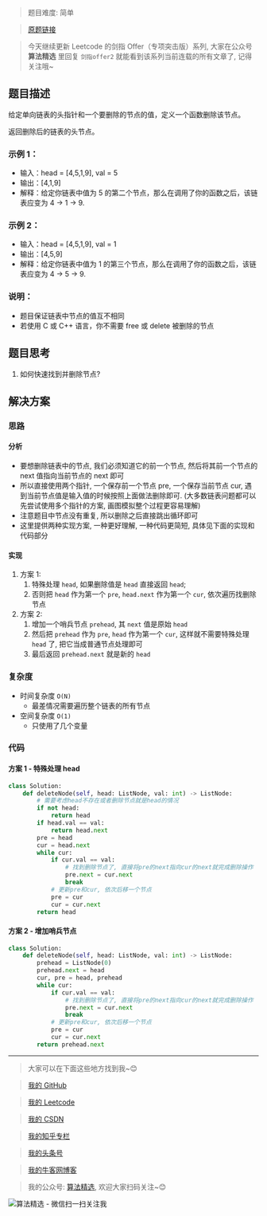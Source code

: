 > 题目难度: 简单

> [原题链接](https://leetcode.cn/problems/shan-chu-lian-biao-de-jie-dian-lcof/)

> 今天继续更新 Leetcode 的剑指 Offer（专项突击版）系列, 大家在公众号 **算法精选** 里回复 `剑指offer2` 就能看到该系列当前连载的所有文章了, 记得关注哦~

## 题目描述

给定单向链表的头指针和一个要删除的节点的值，定义一个函数删除该节点。

返回删除后的链表的头节点。

### 示例 1：

- 输入：head = [4,5,1,9], val = 5
- 输出：[4,1,9]
- 解释：给定你链表中值为 5 的第二个节点，那么在调用了你的函数之后，该链表应变为 4 -> 1 -> 9.

### 示例 2：

- 输入：head = [4,5,1,9], val = 1
- 输出：[4,5,9]
- 解释：给定你链表中值为 1 的第三个节点，那么在调用了你的函数之后，该链表应变为 4 -> 5 -> 9.

### 说明：

- 题目保证链表中节点的值互不相同
- 若使用 C 或 C++ 语言，你不需要 free 或 delete 被删除的节点

## 题目思考

1. 如何快速找到并删除节点?

## 解决方案

### 思路

#### 分析

- 要想删除链表中的节点, 我们必须知道它的前一个节点, 然后将其前一个节点的 next 值指向当前节点的 next 即可
- 所以直接使用两个指针, 一个保存前一个节点 pre, 一个保存当前节点 cur, 遇到当前节点值是输入值的时候按照上面做法删除即可. (大多数链表问题都可以先尝试使用多个指针的方案, 画图模拟整个过程更容易理解)
- 注意题目中节点没有重复, 所以删除之后直接跳出循环即可
- 这里提供两种实现方案, 一种更好理解, 一种代码更简短, 具体见下面的实现和代码部分

#### 实现

1. 方案 1:
   1. 特殊处理 `head`, 如果删除值是 `head` 直接返回 `head`;
   2. 否则把 `head` 作为第一个 `pre`, `head.next` 作为第一个 `cur`, 依次遍历找删除节点
2. 方案 2:
   1. 增加一个哨兵节点 `prehead`, 其 `next` 值是原始 `head`
   2. 然后把 `prehead` 作为 `pre`, `head` 作为第一个 `cur`, 这样就不需要特殊处理 `head` 了, 把它当成普通节点处理即可
   3. 最后返回 `prehead.next` 就是新的 `head`

### 复杂度

- 时间复杂度 `O(N)`
  - 最差情况需要遍历整个链表的所有节点
- 空间复杂度 `O(1)`
  - 只使用了几个变量

### 代码

#### 方案 1 - 特殊处理 head

```python
class Solution:
    def deleteNode(self, head: ListNode, val: int) -> ListNode:
        # 需要考虑head不存在或者删除节点就是head的情况
        if not head:
            return head
        if head.val == val:
            return head.next
        pre = head
        cur = head.next
        while cur:
            if cur.val == val:
                # 找到删除节点了, 直接将pre的next指向cur的next就完成删除操作
                pre.next = cur.next
                break
            # 更新pre和cur, 依次后移一个节点
            pre = cur
            cur = cur.next
        return head
```

#### 方案 2 - 增加哨兵节点

```python
class Solution:
    def deleteNode(self, head: ListNode, val: int) -> ListNode:
        prehead = ListNode(0)
        prehead.next = head
        cur, pre = head, prehead
        while cur:
            if cur.val == val:
                # 找到删除节点了, 直接将pre的next指向cur的next就完成删除操作
                pre.next = cur.next
                break
            # 更新pre和cur, 依次后移一个节点
            pre = cur
            cur = cur.next
        return prehead.next
```

---

> 大家可以在下面这些地方找到我~😊

> [我的 GitHub](https://github.com/zjulyx)

> [我的 Leetcode](https://leetcode-cn.com/u/suibianfahui/)

> [我的 CSDN](https://me.csdn.net/zjulyx1993)

> [我的知乎专栏](https://zhuanlan.zhihu.com/c_1242508721932464128)

> [我的头条号](https://www.toutiao.com/c/user/1090304683804520/#mid=1671643017345028)

> [我的牛客网博客](https://blog.nowcoder.net/zjulyx)

> 我的公众号: [算法精选](https://mp.weixin.qq.com/s?__biz=MzA5MDk1MjI5MA==&mid=2247484158&idx=1&sn=90176bac32cf7af40e4074c721fd8a95&chksm=900285f3a7750ce5a068c9c9773781461819633f2fd60533732637ec9520c908371ebc218d49&scene=178&cur_album_id=1386231241346859009#rd), 欢迎大家扫码关注~😊

![算法精选 - 微信扫一扫关注我](https://pic1.zhimg.com/80/v2-7c988a7b35886df51596ef23616764ac_1440w.jpg)
